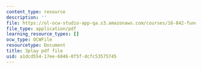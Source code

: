 ```yaml
---
content_type: resource
description: ''
file: https://ol-ocw-studio-app-qa.s3.amazonaws.com/courses/16-842-fundamentals-of-systems-engineering-fall-2015/a1dcd55417ee68460f5fdcfc53575745_MOdNzHR_tck.pdf
file_type: application/pdf
learning_resource_types: []
ocw_type: OCWFile
resourcetype: Document
title: 3play pdf file
uid: a1dcd554-17ee-6846-0f5f-dcfc53575745
---
```

